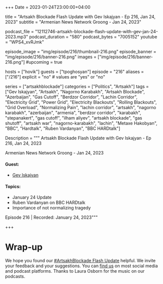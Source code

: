 +++
Date = 2023-01-24T23:00:00+04:00

title = "Artsakh Blockade Flash Update with Gev Iskajyan - Ep 216, Jan 24, 2023"
subtitle = "Armenian News Network Groong - Jan 24, 2023"

podcast_file = "12112746-artsakh-blockade-flash-update-with-gev-jan-24-2023.mp3"
podcast_duration = "580"
podcast_bytes = "7005152"
youtube = "WPS4_xvRJmk"

episode_image = "img/episode/216/thumbnail-216.png"
episode_banner = "img/episode/216/banner-216.png"
images = ["img/episode/216/banner-216.png"]
#upcoming = true 

hosts = ["hovik"]
guests = ["tpoghosyan"]
episode = "216"
aliases = ["/216"]
explicit = "no" # values are "yes" or "no"


series = ["artsakhblockade"]
categories = ["Politics", "Artsakh"]
tags = ["Gev Iskajyan", "Artsakh", "Nagorno Karabakh", "Artsakh Blockade", "Azerbaijan", "Gas Cutoff", "Berdzor Corridor", "Lachin Corridor", "Electricity Grid", "Power Grid", "Electricity Blackouts", "Rolling Blackouts", "Grid Overload", "Normalizing Pain", "lachin corridor", "artsakh", "nagorno karabakh", "azerbaijan", "armenia", "berdzor corridor", "karabakh", "stepanakert", "gas cutoff", "ilham aliyev", "artsakh blockade", "gas shutoff", "artsakh war", "nagorno-karabakh", "lachin", "Metaxe Hakobyan", "BBC", "Hardtalk", "Ruben Vardanyan", "BBC HARDtalk"]

Description = """
Artsakh Blockade Flash Update with Gev Iskajyan - Ep 216, Jan 24, 2023

Armenian News Network Groong - Jan 24, 2023

#### Guest: 
* [Gev Iskajyan](/guest/giskajyan)

#### Topics:
* January 24 Update
* Ruben Vardanyan on BBC HARDtalk
* Importance of not normalizing tragedy

Episode 216 | Recorded: January 24, 2023"""

+++

# Wrap-up

We hope you found our [#ArtsakhBlockade Flash Update](https://podcasts.groong.org/) helpful. We invite your feedback and your suggestions. You can [find us](https://linktr.ee/groong) on most social media and podcast platforms. Thanks to Laura Osborn for the music on our podcasts.
